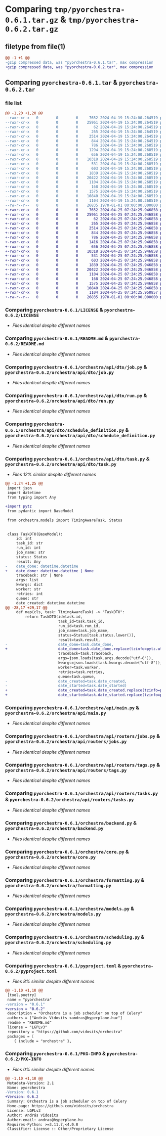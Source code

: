 # Comparing `tmp/pyorchestra-0.6.1.tar.gz` & `tmp/pyorchestra-0.6.2.tar.gz`

## filetype from file(1)

```diff
@@ -1 +1 @@
-gzip compressed data, was "pyorchestra-0.6.1.tar", max compression
+gzip compressed data, was "pyorchestra-0.6.2.tar", max compression
```

## Comparing `pyorchestra-0.6.1.tar` & `pyorchestra-0.6.2.tar`

### file list

```diff
@@ -1,20 +1,20 @@
--rwxr-xr-x   0        0        0     7652 2024-04-19 15:24:00.264519 pyorchestra-0.6.1/LICENSE
--rwxr-xr-x   0        0        0    25961 2024-04-19 15:24:00.264519 pyorchestra-0.6.1/README.md
--rwxr-xr-x   0        0        0       62 2024-04-19 15:24:00.264519 pyorchestra-0.6.1/orchestra/__init__.py
--rwxr-xr-x   0        0        0      265 2024-04-19 15:24:00.264519 pyorchestra-0.6.1/orchestra/api/dto/__init__.py
--rwxr-xr-x   0        0        0     2514 2024-04-19 15:24:00.264519 pyorchestra-0.6.1/orchestra/api/dto/job.py
--rwxr-xr-x   0        0        0      844 2024-04-19 15:24:00.264519 pyorchestra-0.6.1/orchestra/api/dto/run.py
--rwxr-xr-x   0        0        0      786 2024-04-19 15:24:00.268519 pyorchestra-0.6.1/orchestra/api/dto/schedule_definition.py
--rwxr-xr-x   0        0        0     1294 2024-04-19 15:24:00.268519 pyorchestra-0.6.1/orchestra/api/dto/task.py
--rwxr-xr-x   0        0        0      656 2024-04-19 15:24:00.268519 pyorchestra-0.6.1/orchestra/api/main.py
--rwxr-xr-x   0        0        0    10318 2024-04-19 15:24:00.268519 pyorchestra-0.6.1/orchestra/api/routers/jobs.py
--rwxr-xr-x   0        0        0      531 2024-04-19 15:24:00.268519 pyorchestra-0.6.1/orchestra/api/routers/tags.py
--rwxr-xr-x   0        0        0      603 2024-04-19 15:24:00.268519 pyorchestra-0.6.1/orchestra/api/routers/tasks.py
--rwxr-xr-x   0        0        0     1839 2024-04-19 15:24:00.268519 pyorchestra-0.6.1/orchestra/backend.py
--rwxr-xr-x   0        0        0    20422 2024-04-19 15:24:00.268519 pyorchestra-0.6.1/orchestra/core.py
--rwxr-xr-x   0        0        0     1104 2024-04-19 15:24:00.268519 pyorchestra-0.6.1/orchestra/formatting.py
--rwxr-xr-x   0        0        0      168 2024-04-19 15:24:00.268519 pyorchestra-0.6.1/orchestra/job.py
--rwxr-xr-x   0        0        0     1575 2024-04-19 15:24:00.268519 pyorchestra-0.6.1/orchestra/models.py
--rwxr-xr-x   0        0        0    10840 2024-04-19 15:24:00.268519 pyorchestra-0.6.1/orchestra/scheduling.py
--rwxr-xr-x   0        0        0     1104 2024-04-19 15:24:00.268519 pyorchestra-0.6.1/pyproject.toml
--rw-r--r--   0        0        0    26835 1970-01-01 00:00:00.000000 pyorchestra-0.6.1/PKG-INFO
+-rwxr-xr-x   0        0        0     7652 2024-04-25 07:24:25.946858 pyorchestra-0.6.2/LICENSE
+-rwxr-xr-x   0        0        0    25961 2024-04-25 07:24:25.946858 pyorchestra-0.6.2/README.md
+-rwxr-xr-x   0        0        0       62 2024-04-25 07:24:25.946858 pyorchestra-0.6.2/orchestra/__init__.py
+-rwxr-xr-x   0        0        0      265 2024-04-25 07:24:25.946858 pyorchestra-0.6.2/orchestra/api/dto/__init__.py
+-rwxr-xr-x   0        0        0     2514 2024-04-25 07:24:25.946858 pyorchestra-0.6.2/orchestra/api/dto/job.py
+-rwxr-xr-x   0        0        0      844 2024-04-25 07:24:25.946858 pyorchestra-0.6.2/orchestra/api/dto/run.py
+-rwxr-xr-x   0        0        0      786 2024-04-25 07:24:25.946858 pyorchestra-0.6.2/orchestra/api/dto/schedule_definition.py
+-rwxr-xr-x   0        0        0     1416 2024-04-25 07:24:25.946858 pyorchestra-0.6.2/orchestra/api/dto/task.py
+-rwxr-xr-x   0        0        0      656 2024-04-25 07:24:25.946858 pyorchestra-0.6.2/orchestra/api/main.py
+-rwxr-xr-x   0        0        0    10318 2024-04-25 07:24:25.946858 pyorchestra-0.6.2/orchestra/api/routers/jobs.py
+-rwxr-xr-x   0        0        0      531 2024-04-25 07:24:25.946858 pyorchestra-0.6.2/orchestra/api/routers/tags.py
+-rwxr-xr-x   0        0        0      603 2024-04-25 07:24:25.946858 pyorchestra-0.6.2/orchestra/api/routers/tasks.py
+-rwxr-xr-x   0        0        0     1839 2024-04-25 07:24:25.946858 pyorchestra-0.6.2/orchestra/backend.py
+-rwxr-xr-x   0        0        0    20422 2024-04-25 07:24:25.946858 pyorchestra-0.6.2/orchestra/core.py
+-rwxr-xr-x   0        0        0     1104 2024-04-25 07:24:25.946858 pyorchestra-0.6.2/orchestra/formatting.py
+-rwxr-xr-x   0        0        0      168 2024-04-25 07:24:25.946858 pyorchestra-0.6.2/orchestra/job.py
+-rwxr-xr-x   0        0        0     1575 2024-04-25 07:24:25.946858 pyorchestra-0.6.2/orchestra/models.py
+-rwxr-xr-x   0        0        0    10840 2024-04-25 07:24:25.946858 pyorchestra-0.6.2/orchestra/scheduling.py
+-rwxr-xr-x   0        0        0     1104 2024-04-25 07:24:25.950857 pyorchestra-0.6.2/pyproject.toml
+-rw-r--r--   0        0        0    26835 1970-01-01 00:00:00.000000 pyorchestra-0.6.2/PKG-INFO
```

### Comparing `pyorchestra-0.6.1/LICENSE` & `pyorchestra-0.6.2/LICENSE`

 * *Files identical despite different names*

### Comparing `pyorchestra-0.6.1/README.md` & `pyorchestra-0.6.2/README.md`

 * *Files identical despite different names*

### Comparing `pyorchestra-0.6.1/orchestra/api/dto/job.py` & `pyorchestra-0.6.2/orchestra/api/dto/job.py`

 * *Files identical despite different names*

### Comparing `pyorchestra-0.6.1/orchestra/api/dto/run.py` & `pyorchestra-0.6.2/orchestra/api/dto/run.py`

 * *Files identical despite different names*

### Comparing `pyorchestra-0.6.1/orchestra/api/dto/schedule_definition.py` & `pyorchestra-0.6.2/orchestra/api/dto/schedule_definition.py`

 * *Files identical despite different names*

### Comparing `pyorchestra-0.6.1/orchestra/api/dto/task.py` & `pyorchestra-0.6.2/orchestra/api/dto/task.py`

 * *Files 12% similar despite different names*

```diff
@@ -1,24 +1,25 @@
 import json
 import datetime
 from typing import Any
 
+import pytz
 from pydantic import BaseModel
 
 from orchestra.models import TimingAwareTask, Status
 
 
 class TaskDTO(BaseModel):
     id: int
     task_id: str
     run_id: int
     job_name: str
     status: Status
     result: Any
-    date_done: datetime.datetime
+    date_done: datetime.datetime | None
     traceback: str | None
     args: list
     kwargs: dict
     worker: str
     retries: int
     queue: str
     date_created: datetime.datetime
@@ -28,17 +29,17 @@
     def map(cls, task: TimingAwareTask) -> "TaskDTO":
         return TaskDTO(id=task.id,
                        task_id=task.task_id,
                        run_id=task.run_id,
                        job_name=task.job_name,
                        status=Status[task.status.lower()],
                        result=task.result,
-                       date_done=task.date_done,
+                       date_done=task.date_done.replace(tzinfo=pytz.utc) if task.date_done else None,
                        traceback=task.traceback,
                        args=json.loads(task.args.decode("utf-8")),
                        kwargs=json.loads(task.kwargs.decode("utf-8")),
                        worker=task.worker,
                        retries=task.retries,
                        queue=task.queue,
-                       date_created=task.date_created,
-                       date_started=task.date_started)
+                       date_created=task.date_created.replace(tzinfo=pytz.utc),
+                       date_started=task.date_started.replace(tzinfo=pytz.utc))
```

### Comparing `pyorchestra-0.6.1/orchestra/api/main.py` & `pyorchestra-0.6.2/orchestra/api/main.py`

 * *Files identical despite different names*

### Comparing `pyorchestra-0.6.1/orchestra/api/routers/jobs.py` & `pyorchestra-0.6.2/orchestra/api/routers/jobs.py`

 * *Files identical despite different names*

### Comparing `pyorchestra-0.6.1/orchestra/api/routers/tags.py` & `pyorchestra-0.6.2/orchestra/api/routers/tags.py`

 * *Files identical despite different names*

### Comparing `pyorchestra-0.6.1/orchestra/api/routers/tasks.py` & `pyorchestra-0.6.2/orchestra/api/routers/tasks.py`

 * *Files identical despite different names*

### Comparing `pyorchestra-0.6.1/orchestra/backend.py` & `pyorchestra-0.6.2/orchestra/backend.py`

 * *Files identical despite different names*

### Comparing `pyorchestra-0.6.1/orchestra/core.py` & `pyorchestra-0.6.2/orchestra/core.py`

 * *Files identical despite different names*

### Comparing `pyorchestra-0.6.1/orchestra/formatting.py` & `pyorchestra-0.6.2/orchestra/formatting.py`

 * *Files identical despite different names*

### Comparing `pyorchestra-0.6.1/orchestra/models.py` & `pyorchestra-0.6.2/orchestra/models.py`

 * *Files identical despite different names*

### Comparing `pyorchestra-0.6.1/orchestra/scheduling.py` & `pyorchestra-0.6.2/orchestra/scheduling.py`

 * *Files identical despite different names*

### Comparing `pyorchestra-0.6.1/pyproject.toml` & `pyorchestra-0.6.2/pyproject.toml`

 * *Files 8% similar despite different names*

```diff
@@ -1,10 +1,10 @@
 [tool.poetry]
 name = "pyorchestra"
-version = "0.6.1"
+version = "0.6.2"
 description = "Orchestra is a job scheduler on top of Celery"
 authors = ["András Vidosits <andras@hyperplane.hu>"]
 readme = "README.md"
 license = "LGPLv3"
 repository = "https://github.com/vidosits/orchestra"
 packages = [
 	{ include = "orchestra" },
```

### Comparing `pyorchestra-0.6.1/PKG-INFO` & `pyorchestra-0.6.2/PKG-INFO`

 * *Files 0% similar despite different names*

```diff
@@ -1,10 +1,10 @@
 Metadata-Version: 2.1
 Name: pyorchestra
-Version: 0.6.1
+Version: 0.6.2
 Summary: Orchestra is a job scheduler on top of Celery
 Home-page: https://github.com/vidosits/orchestra
 License: LGPLv3
 Author: András Vidosits
 Author-email: andras@hyperplane.hu
 Requires-Python: >=3.11.7,<4.0.0
 Classifier: License :: Other/Proprietary License
```

